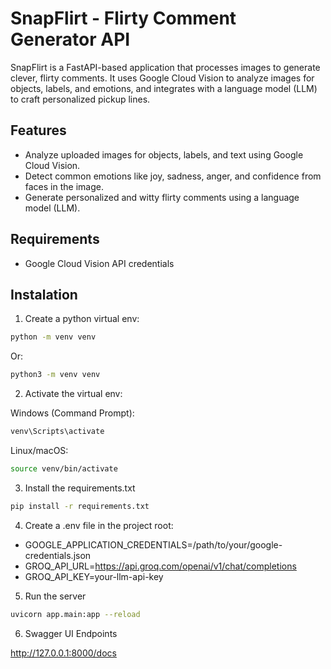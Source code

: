 # SnapFlirt - Flirty Comment Generator API

SnapFlirt is a FastAPI-based application that processes images to generate clever, flirty comments. It uses Google Cloud Vision to analyze images for objects, labels, and emotions, and integrates with a language model (LLM) to craft personalized pickup lines.

## Features

- Analyze uploaded images for objects, labels, and text using Google Cloud Vision.
- Detect common emotions like joy, sadness, anger, and confidence from faces in the image.
- Generate personalized and witty flirty comments using a language model (LLM).

## Requirements

- Google Cloud Vision API credentials

## Instalation

1. Create a python virtual env:

```bash
python -m venv venv
```

Or:

```bash
python3 -m venv venv
```

2. Activate the virtual env:

Windows (Command Prompt):

```bash
venv\Scripts\activate
```

Linux/macOS:

```bash
source venv/bin/activate
```

3. Install the requirements.txt

```bash
pip install -r requirements.txt
```

4. Create a .env file in the project root:

- GOOGLE_APPLICATION_CREDENTIALS=/path/to/your/google-credentials.json
- GROQ_API_URL=https://api.groq.com/openai/v1/chat/completions
- GROQ_API_KEY=your-llm-api-key

5. Run the server

```bash
uvicorn app.main:app --reload
```

6. Swagger UI Endpoints

http://127.0.0.1:8000/docs
